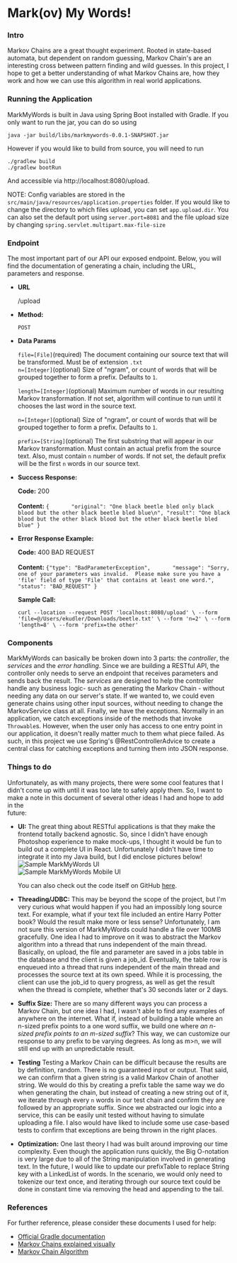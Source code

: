 


# Mark(ov) My Words!

### Intro
Markov Chains are a great thought experiment.  Rooted in state-based automata, but dependent on random guessing, Markov Chain's are an interesting cross between pattern finding and wild guesses.  In this project, I hope to get a better understanding of what Markov Chains are, how they work and how we can use this algorithm in real world applications.
### Running the Application
MarkMyWords is built in Java using Spring Boot installed with Gradle. If you only want to run the jar, you can do so using
```
java -jar build/libs/markmywords-0.0.1-SNAPSHOT.jar
```
However if you would like to build from source, you will need to run
```
./gradlew build
./gradlew bootRun
```
And accessible via http://localhost:8080/upload.

NOTE: Config variables are stored in the `src/main/java/resources/application.properties` folder.  If you would like to change the directory to which files upload, you can set `app.upload.dir`.  You can also set the default port using `server.port=8081` and the file upload size by changing `spring.servlet.multipart.max-file-size`
### Endpoint
The most important part of our API our exposed endpoint.  Below, you will find the documentation of generating a chain, including the URL, parameters and response.

* **URL**

  /upload

* **Method:**

  `POST`

* **Data Params**

  `file=[File]`(required) The document containing our source text that will be transformed.  Must be of extension `.txt`      
  `n=[Integer]`(optional) Size of "ngram", or count of words that will be grouped together to form a prefix.  Defaults to `1`.

  `length=[Integer]`(optional) Maximum number of words in our resulting Markov transformation.  If not set, algorithm will continue to run until it chooses the last word in the source text.

  `n=[Integer]`(optional) Size of "ngram", or count of words that will be grouped together to form a prefix.  Defaults to `1`.

  `prefix=[String]`(optional) The first substring that will appear in our Markov transformation.  Must contain an actual prefix from the source text.  Also, must contain `n` number of words.  If not set, the default prefix will be the first `n` words in our source text.

* **Success Response:**

  **Code:** 200 <br />      
  **Content:** `{      
"original": "One black beetle bled only black blood but the other black beetle bled blue\n", "result": "One black blood but the other black blood but the other black beetle bled blue" }`
* **Error Response Example:**

  **Code:** 400 BAD REQUEST <br />      
  **Content:** `{"type": "BadParameterException",      
"message": "Sorry, one of your parameters was invalid.  Please make sure you have a 'file' field of type 'File' that contains at least one word.", "status": "BAD_REQUEST" }`

  **Sample Call:**

  ```curl --location --request POST 'localhost:8080/upload' \ --form 'file=@/Users/ekudler/Downloads/beetle.txt' \ --form 'n=2' \ --form 'length=8' \ --form 'prefix=the other'```

### Components
MarkMyWords can basically be broken down into 3 parts: the *controller*, the *services* and the *error handling*.  Since we are building a RESTful API, the controller only needs to serve an endpoint that receives parameters and sends back the result.  The *services* are designed to help the controller handle any business logic- such as generating the Markov Chain - without needing any data on our server's state.  If we wanted to, we could even generate chains using other input sources, without needing to change the MarkovService class at all.  Finally, we have the exceptions.  Normally in an application, we catch exceptions inside of the methods that invoke `Throwable`s.  However, when the user only has access to one entry point in our application, it doesn't really matter much to them what piece failed.  As such, in this project we use Spring's @RestControllerAdvice to create a central class for catching exceptions and turning them into  JSON response.

### Things to do
Unfortunately, as with many projects, there were some cool features that I didn't come up with until it was too late to safely apply them.  So, I want to make a note in this document of several other ideas I had and hope to add in the       
future:
* **UI:** The great thing about RESTful applications is that they make the frontend totally backend agnostic.  So, since I didn't have enough Photoshop experience to make mock-ups, I thought it would be fun to build out a complete UI in React.  Unfortunately I didn't have time to integrate it into my Java build, but I did enclose pictures below!  
  ![Sample MarkMyWords UI](https://i.imgur.com/C1xoFuh.pngg)  
  ![Sample MarkMyWords Mobile UI](https://i.imgur.com/blUOLjH.png)

  You can also check out the code itself on GitHub [here](https://github.com/Joeento/markmywords-client).


* **Threading/JDBC:** This may be beyond the scope of the project, but I'm very curious what would happen if you had an impossibly long source text.  For example, what if your text file included an entire Harry Potter book?  Would the result make more or less sense?  Unfortunately, I am not sure this version of MarkMyWords could handle a file over 100MB gracefully.  One idea I had to improve on it was to abstract the Markov algorithm into a thread that runs independent of the main thread.  Basically, on upload, the file and parameter are saved in a jobs table in the database and the client is given a job_id.  Eventually, the table row is enqueued into a thread that runs independent of the main thread and processes the source text at its own speed.  While it is processing, the client can use the job_id to query progress, as well as get the result when the thread is complete, whether that's 30 seconds later or 2 days.
* **Suffix Size:** There are so many different ways you can process a Markov Chain, but one idea I had, I wasn't able to find any examples of anywhere on the internet.  What if, instead of building a table where an n-sized prefix points to a one word suffix, we build one where *an n-sized prefix points to an m-sized suffix*?  This way, we can customize our response to any prefix to be varying degrees.  As long as m>n, we will still end up with an unpredictable result.
* **Testing** Testing a Markov Chain can be difficult because the results are by definition, random.  There is no guaranteed input or output.  That said, we can confirm that a given string is a valid Markov Chain of another string.  We would do this by creating a prefix table the same way we do when generating the chain, but instead of creating a new string out of it, we iterate through every `n` words in our test chain and confirm they are followed by an appropriate suffix.  Since we abstracted our logic into a service, this can be easily unit tested without having to simulate uploading a file.  I also would have liked to include some use case-based tests to confirm that exceptions are being thrown in the right places.
* **Optimization:** One last theory I had was built around improving our time complexity.  Even though the application runs quickly, the Big O-notation is very large due to all of the String manipulation involved in generating text.  In the future, I would like to update our prefixTable to replace String key with a LinkedList of words.  In the scenario, we would only need to tokenize our text once, and iterating through our source text could be done in constant time via removing the head and appending to the tail.

### References
For further reference, please consider these documents I used for help:

* [Official Gradle documentation](https://docs.gradle.org)
* [Markov Chains explained visually](https://setosa.io/ev/markov-chains/)
* [Markov Chain Algorithm](https://www.rose-hulman.edu/class/csse/csse221/200910/Projects/Markov/markov.html)